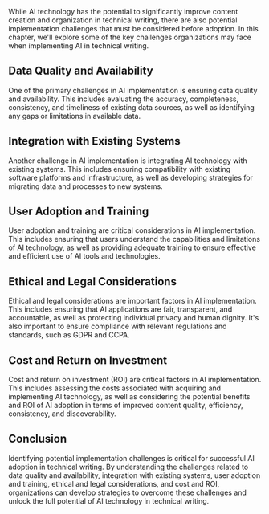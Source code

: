 
While AI technology has the potential to significantly improve content creation and organization in technical writing, there are also potential implementation challenges that must be considered before adoption. In this chapter, we'll explore some of the key challenges organizations may face when implementing AI in technical writing.

Data Quality and Availability
-----------------------------

One of the primary challenges in AI implementation is ensuring data quality and availability. This includes evaluating the accuracy, completeness, consistency, and timeliness of existing data sources, as well as identifying any gaps or limitations in available data.

Integration with Existing Systems
---------------------------------

Another challenge in AI implementation is integrating AI technology with existing systems. This includes ensuring compatibility with existing software platforms and infrastructure, as well as developing strategies for migrating data and processes to new systems.

User Adoption and Training
--------------------------

User adoption and training are critical considerations in AI implementation. This includes ensuring that users understand the capabilities and limitations of AI technology, as well as providing adequate training to ensure effective and efficient use of AI tools and technologies.

Ethical and Legal Considerations
--------------------------------

Ethical and legal considerations are important factors in AI implementation. This includes ensuring that AI applications are fair, transparent, and accountable, as well as protecting individual privacy and human dignity. It's also important to ensure compliance with relevant regulations and standards, such as GDPR and CCPA.

Cost and Return on Investment
-----------------------------

Cost and return on investment (ROI) are critical factors in AI implementation. This includes assessing the costs associated with acquiring and implementing AI technology, as well as considering the potential benefits and ROI of AI adoption in terms of improved content quality, efficiency, consistency, and discoverability.

Conclusion
----------

Identifying potential implementation challenges is critical for successful AI adoption in technical writing. By understanding the challenges related to data quality and availability, integration with existing systems, user adoption and training, ethical and legal considerations, and cost and ROI, organizations can develop strategies to overcome these challenges and unlock the full potential of AI technology in technical writing.

